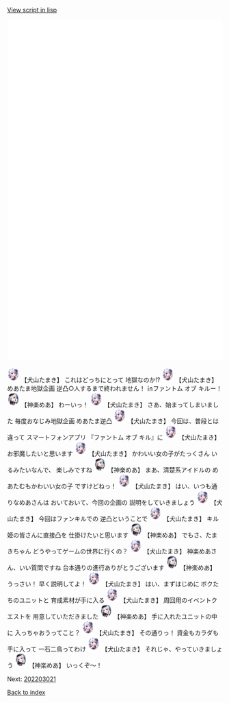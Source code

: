 [View script in lisp](../scripts/202203010.txt)

![bg_white.png](../images/backgrounds/bg_white.png)

<img src="../images/units/5303711.png" alt="5303711.png" height="34"/>
【犬山たまき】
これはどっちにとって
地獄なのか!?

<img src="../images/units/5303711.png" alt="5303711.png" height="34"/>
【犬山たまき】
めあたま地獄企画
逆凸○人するまで終われません！
㏌ファントム オブ キルー！

<img src="../images/units/5105011.png" alt="5105011.png" height="34"/>
【神楽めあ】
わーいっ！

<img src="../images/units/5303711.png" alt="5303711.png" height="34"/>
【犬山たまき】
さあ、始まってしまいました
毎度おなじみ地獄企画
めあたま逆凸

<img src="../images/units/5303711.png" alt="5303711.png" height="34"/>
【犬山たまき】
今回は、普段とは違って
スマートフォンアプリ
『ファントム オブ キル』に

<img src="../images/units/5303711.png" alt="5303711.png" height="34"/>
【犬山たまき】
お邪魔したいと思います

<img src="../images/units/5303711.png" alt="5303711.png" height="34"/>
【犬山たまき】
かわいい女の子がたっくさん
いるみたいなんで、
楽しみですね

<img src="../images/units/5105011.png" alt="5105011.png" height="34"/>
【神楽めあ】
まあ、清楚系アイドルの
めあたむもかわいい女の子
ですけどねっ！

<img src="../images/units/5303711.png" alt="5303711.png" height="34"/>
【犬山たまき】
はい、いつも通りなめあさんは
おいておいて、今回の企画の
説明をしていきましょう

<img src="../images/units/5303711.png" alt="5303711.png" height="34"/>
【犬山たまき】
今回はファンキルでの
逆凸ということで

<img src="../images/units/5303711.png" alt="5303711.png" height="34"/>
【犬山たまき】
キル姫の皆さんに直接凸を
仕掛けたいと思います

<img src="../images/units/5105011.png" alt="5105011.png" height="34"/>
【神楽めあ】
でもさ、たまきちゃん
どうやってゲームの世界に行くの？

<img src="../images/units/5303711.png" alt="5303711.png" height="34"/>
【犬山たまき】
神楽めあさん、いい質問ですね
台本通りの進行ありがとうございます

<img src="../images/units/5105011.png" alt="5105011.png" height="34"/>
【神楽めあ】
うっさい！
早く説明してよ！

<img src="../images/units/5303711.png" alt="5303711.png" height="34"/>
【犬山たまき】
はい、まずはじめに
ボクたちのユニットと
育成素材が手に入る

<img src="../images/units/5303711.png" alt="5303711.png" height="34"/>
【犬山たまき】
周回用のイベントクエストを
用意していただきました

<img src="../images/units/5105011.png" alt="5105011.png" height="34"/>
【神楽めあ】
手に入れたユニットの中に
入っちゃおうってこと？

<img src="../images/units/5303711.png" alt="5303711.png" height="34"/>
【犬山たまき】
その通りっ！
資金もカラダも手に入って
一石二鳥ってわけ

<img src="../images/units/5303711.png" alt="5303711.png" height="34"/>
【犬山たまき】
それじゃ、やっていきましょう

<img src="../images/units/5105011.png" alt="5105011.png" height="34"/>
【神楽めあ】
いっくぞ～！


Next: [202203021](202203021.md)

[Back to index](index.md)

